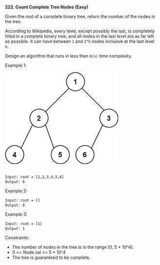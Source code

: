 <!-- https://leetcode.com/problems/count-complete-tree-nodes/description/ -->

**222. Count Complete Tree Nodes (Easy)**

Given the root of a complete binary tree, return the number of the nodes in the tree.

According to Wikipedia, every level, except possibly the last, is completely filled in a complete binary tree, and all nodes in the last level are as far left as possible. It can have between `1` and `2^h` nodes inclusive at the last level `h`.

Design an algorithm that runs in less than `O(n)` time complexity.

Example 1:

<img src="./1.jpg">
<br><br>

```
Input: root = [1,2,3,4,5,6]
Output: 6
```

Example 2:

```
Input: root = []
Output: 0
```

Example 3:

```
Input: root = [1]
Output: 1
```

Constraints:

- The number of nodes in the tree is in the range [0, 5 * 10^4].
- 0 <= Node.val <= 5 \* 10^4
- The tree is guaranteed to be complete.
